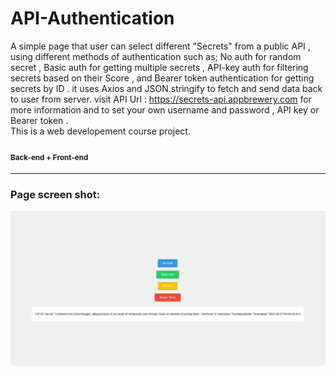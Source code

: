 # API-Authentication
A simple page that user can select different "Secrets" from a public API , using different methods of authentication such as; No auth for random secret , Basic auth for getting multiple secrets , API-key auth for filtering secrets based on their Score , and Bearer token authentication for getting secrets by ID . it uses Axios and JSON.stringify to fetch and send data back to user from server. visit API Url : https://secrets-api.appbrewery.com for more information and to set your own username and password , API key or Bearer token . 
<br/>This is a web developement course project.
#### <sub>Back-end + Front-end</sub>
---

### Page screen shot:

![home page](https://github.com/pouriavj/API-Authentication/blob/main/Screenshot.jpg?raw=true)

